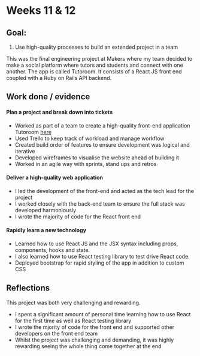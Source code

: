 # Weeks 11 & 12

## Goal:

1. Use high-quality processes to build an extended project in a team

This was the final engineering project at Makers where my team decided to make a social platform where tutors and students and connect with one another. The app is called Tutoroom. It consists of a React JS front end coupled with a Ruby on Rails API backend.

## Work done / evidence

#### Plan a project and break down into tickets
- Worked as part of a team to create a high-quality front-end application Tutoroom [here](https://github.com/ArifEbrahim/tutoroom_fe)
- Used Trello to keep track of workload and manage workflow
- Created build order of features to ensure development was logical and iterative 
- Developed wireframes to visualise the website ahead of building it
- Worked in an agile way with sprints, stand ups and retros

#### Deliver a high-quality web application
- I led the development of the front-end and acted as the tech lead for the project
- I worked closely with the back-end team to ensure the full stack was developed harmoniously 
- I wrote the majority of code for the React front end

#### Rapidly learn a new technology
- Learned how to use React JS and the JSX syntax including props, components, hooks and state.
- I also learned how to use React testing library to test drive React code.
- Deployed bootstrap for rapid styling of the app in addition to custom CSS

## Reflections

This project was both very challenging and rewarding. 
- I spent a significant amount of personal time learning how to use React for the first time as well as React testing library
- I wrote the mjority of code for the front end and supported other developers on the front end team
- Whilst the project was challenging and demanding, it was highly rewarding seeing the whole thing come together at the end
